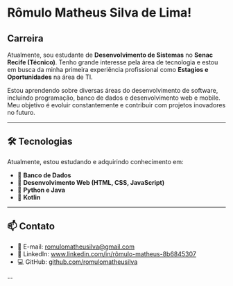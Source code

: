 # Rômulo Matheus Silva de Lima!

## Carreira
Atualmente, sou estudante de **Desenvolvimento de Sistemas** no **Senac Recife (Técnico)**. Tenho grande interesse pela área de tecnologia e estou em busca da minha primeira experiência profissional como **Estagios e Oportunidades** na área de TI.

Estou aprendendo sobre diversas áreas do desenvolvimento de software, incluindo programação, banco de dados e desenvolvimento web e mobile. Meu objetivo é evoluir constantemente e contribuir com projetos inovadores no futuro.

---

## 🛠 Tecnologias
Atualmente, estou estudando e adquirindo conhecimento em:
- 📌 **Banco de Dados**
- 📌 **Desenvolvimento Web (HTML, CSS, JavaScript)**
- 📌 **Python e Java**
- 📌 **Kotlin**

---

## 📫 Contato
- 📧 E-mail: [romulomatheusilva@gmail.com](mailto:romulomatheusilva@gmail.com)
- 🔗 LinkedIn: www.linkedin.com/in/rômulo-matheus-8b6845307
- 💻 GitHub: [github.com/romulomatheusilva](https://github.com/romulomatheusilva)

--

